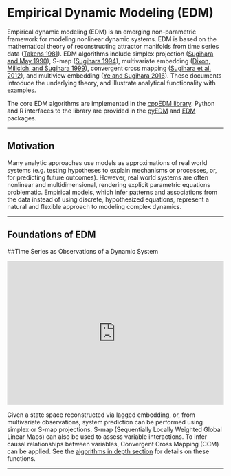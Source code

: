 # Empirical Dynamic Modeling (EDM)

Empirical dynamic modeling (EDM) is an emerging non-parametric framework
for modeling nonlinear dynamic systems. EDM is based on the mathematical
theory of reconstructing attractor manifolds from time series data
([Takens 1981](https://en.wikipedia.org/wiki/Takens%27s_theorem)).
EDM algorithms include simplex projection
([Sugihara and May 1990](https://www.nature.com/articles/344734a0)),
S-map
([Sugihara 1994](https://royalsocietypublishing.org/doi/abs/10.1098/rsta.1994.0106)),
multivariate embedding
([Dixon, Milicich, and Sugihara 1999](https://science.sciencemag.org/content/283/5407/1528)),
convergent cross mapping
([Sugihara et al. 2012](https://science.sciencemag.org/content/338/6106/496)),
and multiview embedding
([Ye and Sugihara 2016](https://science.sciencemag.org/content/353/6302/922)).
These documents introduce the underlying theory, and illustrate analytical 
functionality with examples.  

The core EDM algorithms are implemented in the
[cppEDM library](https://github.com/SugiharaLab/cppEDM "cppEDM").
Python and R interfaces to the library are provided in the
[pyEDM](https://github.com/SugiharaLab/pyEDM "pyEDM") and
[EDM](https://github.com/SoftwareLiteracyFoundation/cpp-R-EDM "EDM") packages.  

------

## Motivation
Many analytic approaches use models as approximations of real world
systems (e.g. testing hypotheses to explain mechanisms or processes,
or, for predicting future outcomes). However, real world systems are
often nonlinear and multidimensional, rendering explicit parametric
equations problematic. Empirical models, which infer patterns and
associations from the data instead of using discrete, hypothesized
equations, represent a natural and flexible approach to modeling 
complex dynamics.  

------

## Foundations of EDM

##Time Series as Observations of a Dynamic System

<iframe width="100%" height="335"
src="https://www.youtube.com/embed/QQwtrWBwxQg" 
frameborder="0" allow="autoplay; gyroscope; 
picture-in-picture" allowfullscreen></iframe>

Given a state space reconstructed via lagged embedding, or, from
multivariate observations, system prediction can be performed using
simplex or S-map projections. S-map (Sequentially Locally Weighted
Global Linear Maps) can also be used to assess variable interactions.
To infer causal relationships between variables,  Convergent Cross
Mapping (CCM) can be applied.  See the
[algorithms in depth section](./algorithms_in_depth) for details on
these functions.

------
